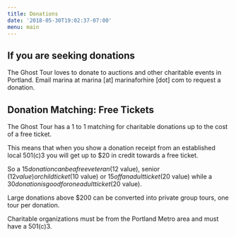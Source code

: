 ```yaml
---
title: Donations
date: '2018-05-30T19:02:37-07:00'
menu: main
---
```


## If you are seeking donations
The Ghost Tour loves to donate to auctions and other charitable events in Portland. Email marina at marina [at] marinaforhire [dot] com to request a donation.

## Donation Matching: Free Tickets
The Ghost Tour has a 1 to 1 matching for charitable donations up to the cost of a free ticket.

This means that when you show a donation receipt from an established local 501(c)3 you will get up to $20 in credit towards a free ticket. 

So a $15 donation can be a free veteran ($12 value), senior ($12 value) or child ticket ($10 value) or $15 off an adult ticket ($20 value) while a $30 donation is good for one adult ticket ($20 value).

Large donations above $200 can be converted into private group tours, one tour per donation.

Charitable organizations must be from the Portland Metro area and must have a 501(c)3.